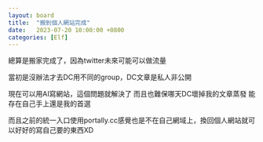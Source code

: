 ```yaml
---
layout: board
title:  "搬到個人網站完成"
date:   2023-07-20 10:00:00 +0800
categories: [Elf]
---
```


總算是搬家完成了，因為twitter未來可能可以做流量

當初是沒辦法才去DC用不同的group，DC文章是私人非公開

現在可以用AI寫網站，這個問題就解決了
而且也難保哪天DC壞掉我的文章蒸發
能存在自己手上還是我的首選

而且之前的統一入口使用portally.cc感覺也是不在自己網域上，換回個人網站就可以好好的寫自己要的東西XD

